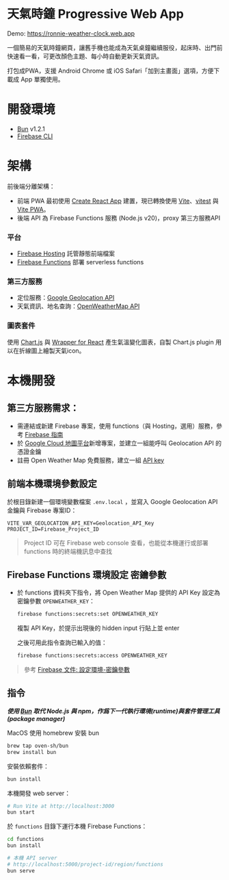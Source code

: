 # 天氣時鐘 Progressive Web App

Demo: https://ronnie-weather-clock.web.app

一個簡易的天氣時鐘網頁，讓舊手機也能成為天氣桌鐘繼續服役，起床時、出門前快速看一看，可更改顏色主題、每小時自動更新天氣資訊。

打包成PWA，支援 Android Chrome 或 iOS Safari「加到主畫面」選項，方便下載成 App 單獨使用。

# 開發環境
- [Bun](https://bun.sh) v1.2.1
- [Firebase CLI](https://firebase.google.com/docs/cli?hl=zh-tw)

# 架構

前後端分離架構：
- 前端 PWA 最初使用 [Create React App](https://github.com/facebookincubator/create-react-app)
建置，現已轉換使用 [Vite](https://vitejs.dev/)、[vitest](https://vitest.dev/) 與 [Vite PWA](https://vite-pwa-org.netlify.app/)。
- 後端 API 為 Firebase Functions 服務 (Node.js v20)，proxy 第三方服務API

### 平台
- [Firebase Hosting](https://firebase.google.com/docs/hosting) 託管靜態前端檔案
- [Firebase Functions](https://firebase.google.com/docs/functions) 部署 serverless functions

### 第三方服務
* 定位服務：[Google Geolocation API](https://developers.google.com/maps/documentation/geolocation/intro)
* 天氣資訊、地名查詢：[OpenWeatherMap API](https://openweathermap.org/api)

### 圖表套件
使用 [Chart.js](https://github.com/chartjs/Chart.js) 與 [Wrapper for React](https://github.com/reactchartjs/react-chartjs-2) 產生氣溫變化圖表，自製 Chart.js plugin 用以在折線圖上繪製天氣icon。

# 本機開發

## **第三方服務需求**：
- 需連結或新建 Firebase 專案，使用 functions（與 Hosting，選用）服務，參考 [Firebase 指南](https://firebase.google.com/docs/functions/get-started)
- 於 [Google Cloud 地圖平台](https://console.cloud.google.com/google/maps-apis/credentials)新增專案，並建立一組能呼叫 Geolocation API 的憑證金鑰
- 註冊 Open Weather Map 免費服務，建立一組 [API key](https://home.openweathermap.org/api_keys)

## 前端本機環境參數設定
於根目錄新建一個環境變數檔案 `.env.local` ，並寫入 Google Geolocation API 金鑰與 Firebase 專案ID：

```env .env.local
VITE_VAR_GEOLOCATION_API_KEY=Geolocation_API_Key
PROJECT_ID=Firebase_Project_ID
```

> Project ID 可在 Firebase web console 查看，也能從本機運行或部署 functions 時的終端機訊息中查找

## Firebase Functions 環境設定 密鑰參數
    
- 於 functions 資料夾下指令，將 Open Weather Map 提供的 API Key 設定為密鑰參數 `OPENWEATHER_KEY`：
    ```sh
    firebase functions:secrets:set OPENWEATHER_KEY  
    ```
    複製 API Key，於提示出現後的 hidden input 行貼上並 enter

    之後可用此指令查詢已輸入的值：
    ```sh
    firebase functions:secrets:access OPENWEATHER_KEY  
    ```
> 參考 [Firebase 文件: 設定環境-密鑰參數](https://firebase.google.com/docs/functions/config-env?hl=zh-tw&gen=2nd)

## 指令

***使用 [Bun](https://bun.sh/) 取代 Node.js 與 npm，作爲下一代執行環境(runtime)與套件管理工具(package manager)***

MacOS 使用 homebrew 安裝 bun
```sh
brew tap oven-sh/bun
brew install bun 
```

安裝依賴套件：
```sh
bun install
```

本機開發 web server：
```sh
# Run Vite at http://localhost:3000
bun start 
```

於 `functions` 目錄下運行本機 Firebase Functions：
```sh
cd functions
bun install

# 本機 API server 
# http://localhost:5000/project-id/region/functions
bun serve
```
